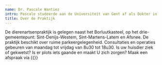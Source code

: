 ```yaml
---
name: Dr. Pascale Wantiez
intro: Pascale studeerde aan de Universiteit van Gent af als Dokter in de Dierengeneeskunde.
title: Over de Praktijk
---
```

De dierenartsenpraktijk is gelegen naast het Borluutkasteel, op het drie-gemeentepunt: Sint-Denijs-Westem, Sint-Martens-Latem en Afsnee.
De praktijk beschikt over ruime parkeergelegenheid.
Consultaties en operaties gebeuren van maandag tot vrijdag van 8u30 tot 18u30.
Is uw huisdier ziek of gekwetst? Is er plots iets gaande en maakt U zich zorgen? Maak een afspraak via {{<tel>}}
